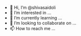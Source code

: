 - 👋 Hi, I’m @shivasaidoli
- 👀 I’m interested in ...
- 🌱 I’m currently learning ...
- 💞️ I’m looking to collaborate on ...
- 📫 How to reach me ...

<!---
shivasaidoli/shivasaidoli is a ✨ special ✨ repository because its `README.md` (this file) appears on your GitHub profile.
You can click the Preview link to take a look at your changes.
--->
